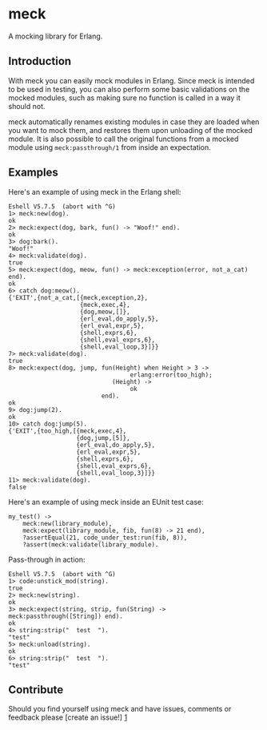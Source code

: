 meck
====
A mocking library for Erlang.

Introduction
------------
With meck you can easily mock modules in Erlang. Since meck is intended to be used in testing, you can also perform some basic validations on the mocked modules, such as making sure no function is called in a way it should not.

meck automatically renames existing modules in case they are loaded when you want to mock them, and restores them upon unloading of the mocked module. It is also possible to call the original functions from a mocked module using `meck:passthrough/1` from inside an expectation.

Examples
--------
Here's an example of using meck in the Erlang shell:

    Eshell V5.7.5  (abort with ^G)
    1> meck:new(dog).
    ok
    2> meck:expect(dog, bark, fun() -> "Woof!" end).
    ok
    3> dog:bark().
    "Woof!"
    4> meck:validate(dog).
    true
    5> meck:expect(dog, meow, fun() -> meck:exception(error, not_a_cat) end).
    ok
    6> catch dog:meow().
    {'EXIT',{not_a_cat,[{meck,exception,2},
                        {meck,exec,4},
                        {dog,meow,[]},
                        {erl_eval,do_apply,5},
                        {erl_eval,expr,5},
                        {shell,exprs,6},
                        {shell,eval_exprs,6},
                        {shell,eval_loop,3}]}}
    7> meck:validate(dog).
    true
    8> meck:expect(dog, jump, fun(Height) when Height > 3 ->
                                      erlang:error(too_high);
                                 (Height) ->
                                      ok
                              end).
    ok
    9> dog:jump(2).  
    ok
    10> catch dog:jump(5).                                            
    {'EXIT',{too_high,[{meck,exec,4},
                       {dog,jump,[5]},
                       {erl_eval,do_apply,5},
                       {erl_eval,expr,5},
                       {shell,exprs,6},
                       {shell,eval_exprs,6},
                       {shell,eval_loop,3}]}}
    11> meck:validate(dog).
    false

Here's an example of using meck inside an EUnit test case:

    my_test() ->
        meck:new(library_module),
        meck:expect(library_module, fib, fun(8) -> 21 end),
        ?assertEqual(21, code_under_test:run(fib, 8)),
        ?assert(meck:validate(library_module).

Pass-through in action:

    Eshell V5.7.5  (abort with ^G)
    1> code:unstick_mod(string).
    true
    2> meck:new(string).   
    ok
    3> meck:expect(string, strip, fun(String) -> meck:passthrough([String]) end).
    ok
    4> string:strip("  test  ").
    "test"
    5> meck:unload(string).
    ok
    6> string:strip("  test  ").
    "test"

Contribute
----------
Should you find yourself using meck and have issues, comments or feedback please [create an issue!] [1]

[1]: http://github.com/eproxus/meck/issues "meck issues"
